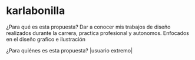 # karlabonilla
¿Para qué es esta propuesta? 
Dar a conocer mis trabajos de diseño realizados durante la carrera, practica profesional y autonomos. Enfocados en el diseño grafico e ilustración

¿Para quiénes es esta propuesta?
|usuario extremo|
